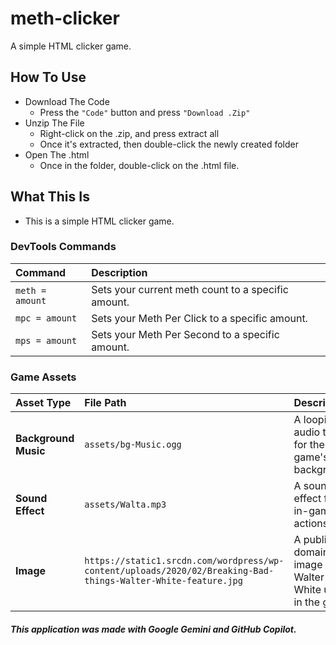 # meth-clicker
A simple HTML clicker game.

## How To Use

- Download The Code
    - Press the `"Code"` button and press `"Download .Zip"`
- Unzip The File
    - Right-click on the .zip, and press extract all
    - Once it's extracted, then double-click the newly created folder
- Open The .html
    - Once in the folder, double-click on the .html file.
 
## What This Is
- This is a simple HTML clicker game.

### DevTools Commands

| Command | Description |
| :--- | :--- |
| `meth = amount` | Sets your current meth count to a specific amount. |
| `mpc = amount` | Sets your Meth Per Click to a specific amount. |
| `mps = amount` | Sets your Meth Per Second to a specific amount. |

### Game Assets

| Asset Type | File Path | Description |
| :--- | :--- | :--- |
| **Background Music** | `assets/bg-Music.ogg` | A looping audio track for the game's background. |
| **Sound Effect** | `assets/Walta.mp3` | A sound effect for in-game actions. |
| **Image** | `https://static1.srcdn.com/wordpress/wp-content/uploads/2020/02/Breaking-Bad-things-Walter-White-feature.jpg` | A public-domain image of Walter White used in the game. |


###### **This application was made with Google Gemini and GitHub Copilot.**

